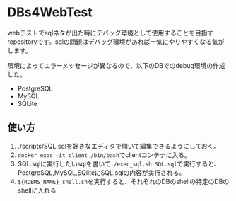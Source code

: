 # DBs4WebTest

webテストでsqlネタが出た時にデバッグ環境として使用することを目指すrepositoryです。sqlの問題はデバッグ環境があれば一気にやりやすくなる気がします。

環境によってエラーメッセージが異なるので、以下のDBでのdebug環境の作成した。

* PostgreSQL
* MySQL
* SQLite

## 使い方

1. ./scripts/SQL.sqlを好きなエディタで開いて編集できるようにしておく。
1. `docker exec -it client /bin/bash`でclientコンテナに入る。
1. SQL.sqlに実行したいsqlを書いて`./exec_sql.sh SQL.sql`で実行すると、PostgreSQL,MySQL,SQliteにSQL.sqlの内容が実行される。
1. `${RDBMS_NAME}_shell.sh`を実行すると、それぞれのDBのshellの特定のDBのshellに入れる
